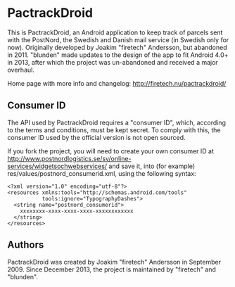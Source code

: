 PactrackDroid
======

This is PactrackDroid, an Android application to keep track of parcels sent with
the PostNord, the Swedish and Danish mail service (in Swedish only for now).
Originally developed by Joakim "firetech" Andersson, but abandoned in 2011.
"blunden" made updates to the design of the app to fit Android 4.0+ in 2013,
after which the project was un-abandoned and received a major overhaul.

Home page with more info and changelog: http://firetech.nu/pactrackdroid/

Consumer ID
-----------

The API used by PactrackDroid requires a "consumer ID", which, according to the
terms and conditions, must be kept secret. To comply with this, the consumer ID
used by the official version is not open sourced.

If you fork the project, you will need to create your own consumer ID at
http://www.postnordlogistics.se/sv/online-services/widgetsochwebservices/
and save it, into (for example) res/values/postnord_consumerid.xml, using the
following syntax:

    <?xml version="1.0" encoding="utf-8"?>
    <resources xmlns:tools="http://schemas.android.com/tools"
               tools:ignore="TypographyDashes">
      <string name="postnord_consumerid">
        xxxxxxxx-xxxx-xxxx-xxxx-xxxxxxxxxxxx
      </string>
    </resources>


Authors
-------

PactrackDroid was created by Joakim "firetech" Andersson in September 2009.
Since December 2013, the project is maintained by "firetech" and "blunden".
